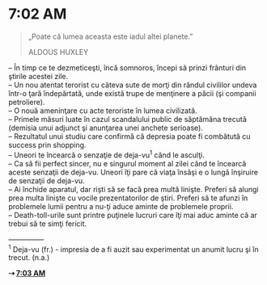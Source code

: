 # 7:02 AM

> „Poate că lumea aceasta este iadul altei planete.”  
>
> ALDOUS HUXLEY

– În timp ce te dezmeticeşti, încă somnoros, începi să prinzi frânturi din ştirile acestei zile.  
– Un nou atentat terorist cu câteva sute de morţi din rândul civililor undeva într-o ţară îndepărtată, unde există trupe de menţinere a păcii (şi companii petroliere).  
– O nouă ameninţare cu acte teroriste în lumea civilizată.  
– Primele măsuri luate în cazul scandalului public de săptămâna trecută (demisia unui adjunct şi anunţarea unei anchete serioase).  
– Rezultatul unui studiu care confirmă că depresia poate fi combătută cu success prin shopping.  
– Uneori te încearcă o senzaţie de deja-vu<sup>1</sup> când le asculţi.  
– Ca să fii perfect sincer, nu e singurul moment al zilei când te încearcă aceste senzaţii de deja-vu. Uneori îţi pare că viaţa însăşi e o lungă înşiruire de senzaţii de deja-vu.  
– Ai închide aparatul, dar rişti să se facă prea multă linişte. Preferi să alungi prea multa linişte cu vocile prezentatorilor de ştiri. Preferi să te afunzi în problemele lumii pentru a nu-ţi aduce aminte de problemele proprii.  
– Death-toll-urile sunt printre puţinele lucruri care îţi mai aduc aminte că ar trebui să te simţi fericit.  

—————  
<sup>1</sup> Deja-vu (fr.) - impresia de a fi auzit sau experimentat un anumit lucru şi în trecut. (n.a.)

**⇢ [7:03 AM](7-03.md)**
